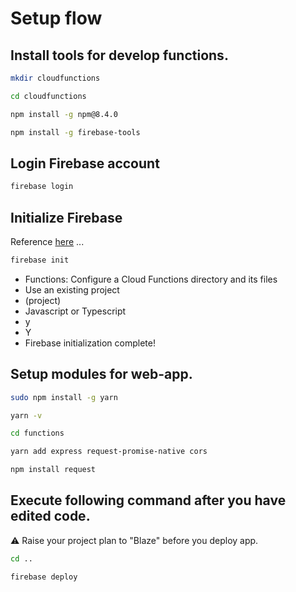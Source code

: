 # Setup flow

## Install tools for develop functions.

```bash
mkdir cloudfunctions
```

```bash
cd cloudfunctions
```

```bash
npm install -g npm@8.4.0
```

```bash
npm install -g firebase-tools
```

## Login Firebase account

```bash
firebase login
```

## Initialize Firebase

Reference [here](https://www.to-r.net/media/note-rss/) ...

```bash
firebase init
```

- Functions: Configure a Cloud Functions directory and its files
- Use an existing project
- (project)
- Javascript or Typescript
- y
- Y
- Firebase initialization complete!

## Setup modules for web-app.

```bash
sudo npm install -g yarn
```

```bash
yarn -v
```

```bash
cd functions
```

```bash
yarn add express request-promise-native cors
```

```bash
npm install request
```

## Execute following command after you have edited code.

⚠️ Raise your project plan to "Blaze" before you deploy app.

```bash
cd ..
```

```bash
firebase deploy
```

```bash

```



